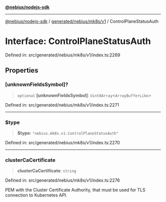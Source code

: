 [**@nebius/nodejs-sdk**](../../../../../README.md)

---

[@nebius/nodejs-sdk](../../../../../README.md) / [generated/nebius/mk8s/v1](../README.md) / ControlPlaneStatusAuth

# Interface: ControlPlaneStatusAuth

Defined in: src/generated/nebius/mk8s/v1/index.ts:2269

## Properties

### \[unknownFieldsSymbol\]?

> `optional` **\[unknownFieldsSymbol\]**: `Uint8Array`\<`ArrayBufferLike`\>

Defined in: src/generated/nebius/mk8s/v1/index.ts:2271

---

### $type

> **$type**: `"nebius.mk8s.v1.ControlPlaneStatusAuth"`

Defined in: src/generated/nebius/mk8s/v1/index.ts:2270

---

### clusterCaCertificate

> **clusterCaCertificate**: `string`

Defined in: src/generated/nebius/mk8s/v1/index.ts:2276

PEM with the Cluster Certificate Authority, that must be used for TLS connection to Kubernetes API.
